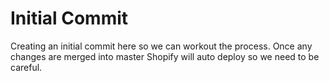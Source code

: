 # Initial Commit

Creating an initial commit here so we can workout the process. Once any changes
are merged into master Shopify will auto deploy so we need to be careful.
